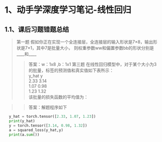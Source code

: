 # 1、动手学深度学习笔记-线性回归
## 1.1、课后习题错题总结
		
>第一题  假如你正在实现一个全连接层，全连接层的输入形状是7×8，输出形状是7×1，其中7是批量大小，
则权重参数ww和偏置参数bb的形状分别是____和____<br>
>>答案：w：1x8 ,b：1x1
>第三题 在线性回归模型中，对于某个大小为3的批量，标签的预测值和真实值如下表所示：<br>
>   y_hat        y   
>   2.33	3.14 <br>
>   1.07	0.98 <br>
>   1.23	1.32 <br>
>该批量的损失函数的平均值为：

>>答案：解题程序如下
```python
  y_hat = torch.tensor([2.33, 1.07, 1.23])
  print(y_hat)
  y = torch.tensor([3.14, 0.98, 1.32])
  a = squared_loss(y_hat,y)
  print(a.sum())
